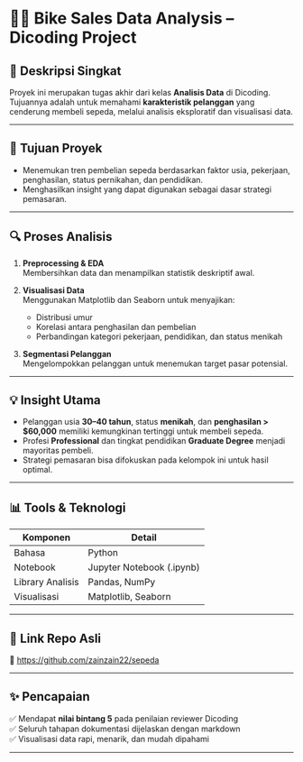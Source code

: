 # 🚴‍♂️ Bike Sales Data Analysis – Dicoding Project

## 📌 Deskripsi Singkat
Proyek ini merupakan tugas akhir dari kelas **Analisis Data** di Dicoding. Tujuannya adalah untuk memahami **karakteristik pelanggan** yang cenderung membeli sepeda, melalui analisis eksploratif dan visualisasi data.

---

## 🧠 Tujuan Proyek
- Menemukan tren pembelian sepeda berdasarkan faktor usia, pekerjaan, penghasilan, status pernikahan, dan pendidikan.
- Menghasilkan insight yang dapat digunakan sebagai dasar strategi pemasaran.

---

## 🔍 Proses Analisis

1. **Preprocessing & EDA**  
   Membersihkan data dan menampilkan statistik deskriptif awal.

2. **Visualisasi Data**  
   Menggunakan Matplotlib dan Seaborn untuk menyajikan:
   - Distribusi umur
   - Korelasi antara penghasilan dan pembelian
   - Perbandingan kategori pekerjaan, pendidikan, dan status menikah

3. **Segmentasi Pelanggan**  
   Mengelompokkan pelanggan untuk menemukan target pasar potensial.

---

## 💡 Insight Utama

- Pelanggan usia **30–40 tahun**, status **menikah**, dan **penghasilan > $60,000** memiliki kemungkinan tertinggi untuk membeli sepeda.
- Profesi **Professional** dan tingkat pendidikan **Graduate Degree** menjadi mayoritas pembeli.
- Strategi pemasaran bisa difokuskan pada kelompok ini untuk hasil optimal.

---

## 📊 Tools & Teknologi

| Komponen             | Detail                          |
|----------------------|---------------------------------|
| Bahasa               | Python                          |
| Notebook             | Jupyter Notebook (.ipynb)       |
| Library Analisis     | Pandas, NumPy                   |
| Visualisasi          | Matplotlib, Seaborn             |

---

## 📎 Link Repo Asli
🔗 https://github.com/zainzain22/sepeda

---

## ✨ Pencapaian
✅ Mendapat **nilai bintang 5** pada penilaian reviewer Dicoding  
✅ Seluruh tahapan dokumentasi dijelaskan dengan markdown  
✅ Visualisasi data rapi, menarik, dan mudah dipahami

---
